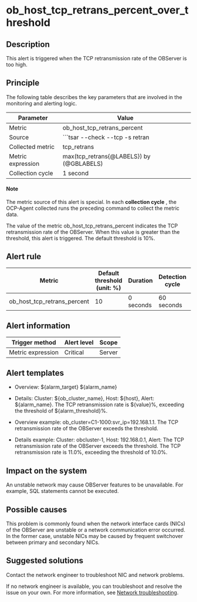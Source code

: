 ob_host_tcp_retrans_percent_over_threshold
===============================================================

**Description**
------------------------------------

This alert is triggered when the TCP retransmission rate of the OBServer is too high.

Principle
------------------------------

The following table describes the key parameters that are involved in the monitoring and alerting logic.

|     Parameter     |                                             Value                                             |
|-------------------|-----------------------------------------------------------------------------------------------|
| Metric            | ob_host_tcp_retrans_percent                                                                   |
| Source            | ```tsar --check --tcp -s retran | awk -F '=' '{print $2}' ```  |
| Collected metric  | tcp_retrans                                                                                   |
| Metric expression | max(tcp_retrans{@LABELS}) by (@GBLABELS)                                                      |
| Collection cycle  | 1 second                                                                                      |

  <main id="notice" type='explain'>
    <h4>Note</h4>
    <p>The metric source of this alert is special. In each <strong>collection cycle</strong> , the OCP-Agent collected runs the preceding command to collect the metric data.</p>
  </main>

The value of the metric ob_host_tcp_retrans_percent indicates the TCP retransmission rate of the OBServer. When this value is greater than the threshold, this alert is triggered. The default threshold is 10%.

**Alert rule**
-----------------------------------

|           Metric            | Default threshold (unit: %) | Duration  | Detection cycle | Time before clearance |
|-----------------------------|-----------------------------|-----------|-----------------|-----------------------|
| ob_host_tcp_retrans_percent | 10                          | 0 seconds | 60 seconds      | 5 minutes             |

**Alert information**
------------------------------------------

|  Trigger method   | Alert level | Scope  |
|-------------------|-------------|--------|
| Metric expression | Critical    | Server |

**Alert templates**
----------------------------------------

* Overview: ${alarm_target} ${alarm_name}

* Details: Cluster: ${ob_cluster_name}, Host: ${host}, Alert: ${alarm_name}. The TCP retransmission rate is ${value}%, exceeding the threshold of ${alarm_threshold}%.

* Overview example: ob_cluster=C1-1000:svr_ip=192.168.1.1. The TCP retransmission rate of the OBServer exceeds the threshold.

* Details example: Cluster: obcluster-1, Host: 192.168.0.1, Alert: The TCP retransmission rate of the OBServer exceeds the threshold. The TCP retransmission rate is 11.0%, exceeding the threshold of 10.0%.

**Impact on the system**
---------------------------------------------

An unstable network may cause OBServer features to be unavailable. For example, SQL statements cannot be executed.

**Possible causes**
----------------------------------------

This problem is commonly found when the network interface cards (NICs) of the OBServer are unstable or a network communication error occurred. In the former case, unstable NICs may be caused by frequent switchover between primary and secondary NICs.

Suggested solutions
----------------------------------------

Contact the network engineer to troubleshoot NIC and network problems.

If no network engineer is available, you can troubleshoot and resolve the issue on your own. For more information, see [Network troubleshooting](../5.appendix/6.network-troubleshooting.md).
